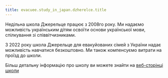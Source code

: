 ```yaml
---
title: evacuee.study_in_japan.dzherelce.title
---
```


Недільна школа Джерельце працює з 2008го року. Ми надаємо можливість українським дітям освоїти основи української мови, спілкування зі співвітчизниками.

З 2022 року школа Джерельце для евакуйованих сімей з України надає можливість навчатися безкоштовно. Ми також компенсуємо витрати на проїзд до школи.

Більш детальну інформацію про школу ви можете знайти на [веб-сторінці школи](https://dzherelce.github.io/)
